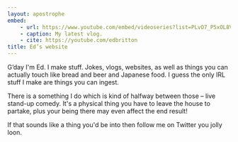 ```yaml
---
layout: apostrophe
embed:
	- url: https://www.youtube.com/embed/videoseries?list=PLvO7_P5xOL8VK0G9HfZ8OL2oVdIh0gkT3
	- caption: My latest vlog.
	- cite: https://youtube.com/edbritton
title: Ed’s website
---
```


G’day I'm Ed. I make stuff. Jokes, vlogs, websites, as well as things you can actually touch like bread and beer and Japanese food. I guess the only IRL stuff I make are things you can ingest.

There is a something I do which is kind of halfway between those – live stand-up comedy. It's a physical thing you have to leave the house to partake, plus your being there may even affect the end result!

If that sounds like a thing you'd be into then follow me on Twitter you jolly loon.
